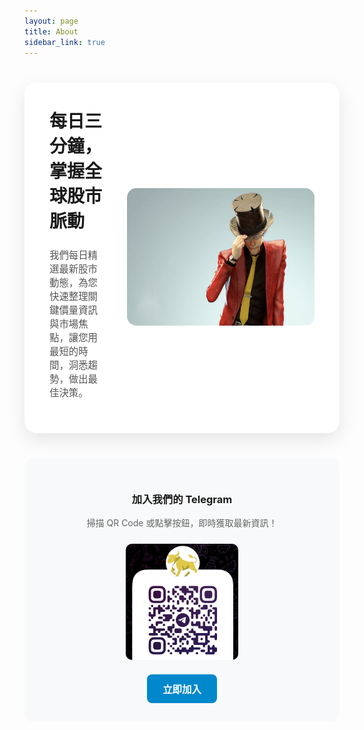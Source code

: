 ```yaml
---
layout: page
title: About
sidebar_link: true
---
```


<style>
  .about-card {
    background-color: #ffffff;
    border-radius: 20px;
    box-shadow: 0 10px 30px rgba(0, 0, 0, 0.1);
    padding: 40px;
    margin: 40px auto;
    max-width: 800px;
    display: flex;
    align-items: center;
    gap: 40px;
    overflow: hidden;
  }
  .about-text {
    flex: 1;
  }
  .about-text h2 {
    font-size: 2em;
    font-weight: bold;
    margin-top: 0;
  }
  .about-image {
    flex-shrink: 0;
  }
  .about-image img {
    width: 300px;
    border-radius: 15px;
  }
  .cta-section {
    text-align: center;
    padding: 30px;
    background-color: #f8f9fa;
    border-radius: 15px;
    margin: 40px auto;
    max-width: 800px;
  }
  .cta-button {
    display: inline-block;
    background-color: #0088cc;
    color: #ffffff;
    padding: 12px 25px;
    border-radius: 8px;
    text-decoration: none;
    font-weight: bold;
    font-size: 1.1em;
    margin-top: 20px;
    transition: background-color 0.3s;
  }
  .cta-button:hover {
    background-color: #005f99;
  }
  @media (max-width: 768px) {
    .about-card {
      flex-direction: column;
      text-align: center;
    }
  }
</style>

<div class="about-card">
  <div class="about-text">
    <h2>每日三分鐘，掌握全球股市脈動</h2>
    <p style="font-size: 1.1em; color: #555;">我們每日精選最新股市動態，為您快速整理關鍵價量資訊與市場焦點，讓您用最短的時間，洞悉趨勢，做出最佳決策。</p>
  </div>
  <div class="about-image">
    <img src="assets/Lupin3.png" alt="me" />
  </div>
</div>

<div class="cta-section">
  <h3>加入我們的 Telegram</h3>
  <p style="color: #666;">掃描 QR Code 或點擊按鈕，即時獲取最新資訊！</p>
  <img src="assets/GNR.jpg" alt="me" width="180" style="border-radius: 10px; margin-top: 10px;" />
  <br>
  <a href="https://t.me/USStockFuntBot" class="cta-button" target="_blank" rel="noopener noreferrer">
    立即加入
  </a>
</div>
